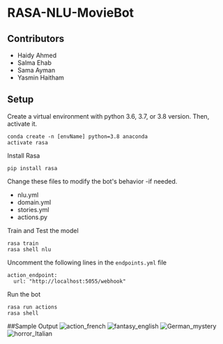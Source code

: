 # RASA-NLU-MovieBot

## Contributors
- Haidy Ahmed
- Salma Ehab
- Sama Ayman
- Yasmin Haitham

## Setup
Create a virtual environment with python 3.6, 3.7, or 3.8 version. Then, activate it.
```
conda create -n [envName] python=3.8 anaconda
activate rasa
```
Install Rasa
```
pip install rasa
```
Change these files to modify the bot's behavior -if needed.
- nlu.yml
- domain.yml
- stories.yml
- actions.py

Train and Test the model
```
rasa train
rasa shell nlu
```
Uncomment the following lines in the ```endpoints.yml``` file
```
action_endpoint:
  url: "http://localhost:5055/webhook"
```  

Run the bot
```
rasa run actions
rasa shell
```

##Sample Output
![action_french](https://user-images.githubusercontent.com/54854067/134097873-9839175a-0630-41e1-95d8-9bc38621e87b.PNG)
![fantasy_english](https://user-images.githubusercontent.com/54854067/134097875-561fda93-f9de-4b3c-b6c6-90cee4f15450.PNG)
![German_mystery](https://user-images.githubusercontent.com/54854067/134097975-e8b7ff01-309f-446c-89b1-d867d734bdda.PNG)
![horror_Italian](https://user-images.githubusercontent.com/54854067/134097992-74661403-c9b9-4ab5-a9b5-2c3d185e2404.PNG)
